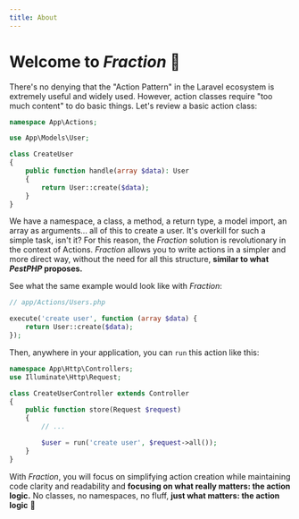 ```yaml
---
title: About
---
```


# Welcome to _Fraction_ 🎯

There's no denying that the "Action Pattern" in the Laravel ecosystem is extremely useful and widely used. However, action classes require "too much content" to do basic things. Let's review a basic action class:

```php
namespace App\Actions;

use App\Models\User;

class CreateUser
{
    public function handle(array $data): User
    {
        return User::create($data);
    }
}
```

We have a namespace, a class, a method, a return type, a model import, an array as arguments... all of this to create a user. It's overkill for such a simple task, isn't it? For this reason, the _Fraction_ solution is revolutionary in the context of Actions. _Fraction_ allows you to write actions in a simpler and more direct way, without the need for all this structure, **similar to what _PestPHP_ proposes.**

See what the same example would look like with _Fraction_:

```php
// app/Actions/Users.php

execute('create user', function (array $data) {
    return User::create($data);
});
```

Then, anywhere in your application, you can `run` this action like this:

```php
namespace App\Http\Controllers;
use Illuminate\Http\Request;

class CreateUserController extends Controller
{
    public function store(Request $request)
    {
        // ...

        $user = run('create user', $request->all());
    }
}
```

With _Fraction_, you will focus on simplifying action creation while maintaining code clarity and readability and **focusing on what really matters: the action logic.** No classes, no namespaces, no fluff, **just what matters: the action logic** 🎯
